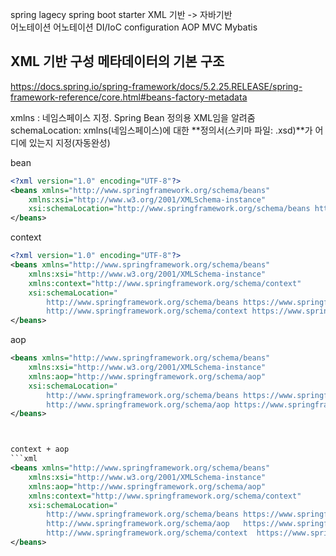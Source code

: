 spring lagecy                     spring boot starter
XML 기반       ->    자바기반  
        어노테이션                어노테이션
        DI/IoC                    configuration 
        AOP
        MVC
        Mybatis



## XML 기반 구성 메타데이터의 기본 구조

https://docs.spring.io/spring-framework/docs/5.2.25.RELEASE/spring-framework-reference/core.html#beans-factory-metadata

xmlns : 네임스페이스 지정.  Spring Bean 정의용 XML임을 알려줌
schemaLocation: xmlns(네임스페이스)에 대한 **정의서(스키마 파일: .xsd)**가 어디에 있는지 지정(자동완성)  

bean  
```xml
<?xml version="1.0" encoding="UTF-8"?>
<beans xmlns="http://www.springframework.org/schema/beans"
    xmlns:xsi="http://www.w3.org/2001/XMLSchema-instance"
    xsi:schemaLocation="http://www.springframework.org/schema/beans https://www.springframework.org/schema/beans/spring-beans.xsd">
</beans>
```

context  
```xml
<?xml version="1.0" encoding="UTF-8"?>
<beans xmlns="http://www.springframework.org/schema/beans"
    xmlns:xsi="http://www.w3.org/2001/XMLSchema-instance"
    xmlns:context="http://www.springframework.org/schema/context"
    xsi:schemaLocation="
        http://www.springframework.org/schema/beans https://www.springframework.org/schema/beans/spring-beans.xsd
        http://www.springframework.org/schema/context https://www.springframework.org/schema/context/spring-context.xsd">
</beans>
```

aop  
```xml
<beans xmlns="http://www.springframework.org/schema/beans"
    xmlns:xsi="http://www.w3.org/2001/XMLSchema-instance"
    xmlns:aop="http://www.springframework.org/schema/aop"
    xsi:schemaLocation="
        http://www.springframework.org/schema/beans https://www.springframework.org/schema/beans/spring-beans.xsd
        http://www.springframework.org/schema/aop https://www.springframework.org/schema/aop/spring-aop.xsd">
</beans>
```

```xml


context + aop  
```xml
<beans xmlns="http://www.springframework.org/schema/beans"
    xmlns:xsi="http://www.w3.org/2001/XMLSchema-instance"
    xmlns:aop="http://www.springframework.org/schema/aop"
    xmlns:context="http://www.springframework.org/schema/context"    
    xsi:schemaLocation="
        http://www.springframework.org/schema/beans https://www.springframework.org/schema/beans/spring-beans.xsd
        http://www.springframework.org/schema/aop   https://www.springframework.org/schema/aop/spring-aop.xsd
        http://www.springframework.org/schema/context  https://www.springframework.org/schema/context/spring-context.xsd">
</beans>
```
```
